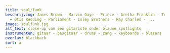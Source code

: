 ```yaml
---
title: soul/funk
beschrijving: James Brown - Marvin Gaye - Prince - Aretha Franklin - Tower of Power
  - Otis Redding - Parliament - Isley Brothers - Ray Charles - ...
image: soulfunk.jpg
alt_text: close-up van een gitariste onder blauwe spotlights
instrumenten: gitaar - basgitaar - drums - zang - keyboards - blazers
overlay: blackback
sort: a
---
```


